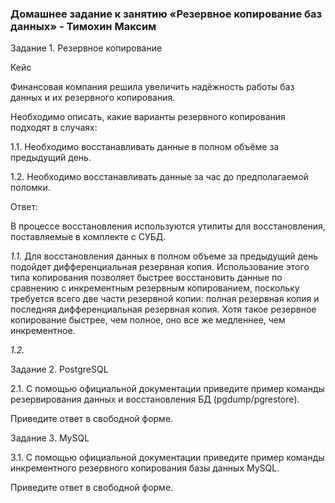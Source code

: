 ### Домашнее задание к занятию «Резервное копирование баз данных» - Тимохин Максим

Задание 1. Резервное копирование

Кейс

Финансовая компания решила увеличить надёжность работы баз данных и их резервного копирования.

Необходимо описать, какие варианты резервного копирования подходят в случаях:

1.1. Необходимо восстанавливать данные в полном объёме за предыдущий день.

1.2. Необходимо восстанавливать данные за час до предполагаемой поломки.

Ответ:

В процессе восстановления используются утилиты для восстановления, поставляемые в комплекте с СУБД.

*1.1.* Для восстановления данных в полном объеме за предыдущий день подойдет дифференциальная резервная копия. Использование этого типа копирования позволяет быстрее восстановить данные по сравнению с инкрементным резервным копированием, поскольку требуется всего две части резервной копии: полная резервная копия и последняя дифференциальная резервная копия. Хотя такое резервное копирование быстрее, чем полное, оно все же медленнее, чем инкрементное.

*1.2.*

Задание 2. PostgreSQL

2.1. С помощью официальной документации приведите пример команды резервирования данных и восстановления БД (pgdump/pgrestore).

Приведите ответ в свободной форме.

Задание 3. MySQL

3.1. С помощью официальной документации приведите пример команды инкрементного резервного копирования базы данных MySQL.


Приведите ответ в свободной форме.
